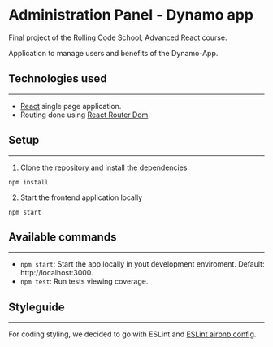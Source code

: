 # Administration Panel - Dynamo app

Final project of the Rolling Code School, Advanced React course.

Application to manage users and benefits of the Dynamo-App.

## Technologies used
---

 * [React](https://reactjs.org/) single page application.
 * Routing done using [React Router Dom](https://v5.reactrouter.com/web/guides/philosophy).

## Setup
---

  1. Clone the repository and install the dependencies
  ```
  npm install
  ```

  2. Start the frontend application locally
  ```
  npm start
  ```

## Available commands
---

 * `npm start`: Start the app locally in yout development enviroment. Default: http://localhost:3000.
 * `npm test`: Run tests viewing coverage.

## Styleguide
---

For coding styling, we decided to go with ESLint and [ESLint airbnb config](https://github.com/airbnb/javascript#readme).
